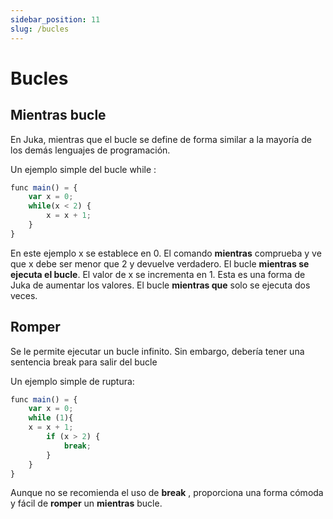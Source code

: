 ```yaml
---
sidebar_position: 11
slug: /bucles
---
```


# Bucles

## Mientras bucle

En Juka, mientras que el bucle se define de forma similar a la mayoría de los demás lenguajes de programación.

Un ejemplo simple del bucle while :

```jsx
func main() = {
    var x = 0;
    while(x < 2) {
        x = x + 1;
    }
}
```

En este ejemplo x se establece en 0. El comando **mientras** comprueba y ve que x debe ser menor que 2 y devuelve verdadero. El bucle **mientras se ejecuta el bucle**. El valor de x se incrementa en 1. Esta es una forma de Juka de aumentar los valores. El bucle **mientras que** solo se ejecuta dos veces.

## Romper
Se le permite ejecutar un bucle infinito. Sin embargo, debería tener una sentencia break para salir del bucle

Un ejemplo simple de ruptura:

```jsx
func main() = {
    var x = 0;
    while (1){
    x = x + 1;
        if (x > 2) {
            break;
        }
    }
}
```

Aunque no se recomienda el uso de **break** , proporciona una forma cómoda y fácil de **romper** un **mientras** bucle.